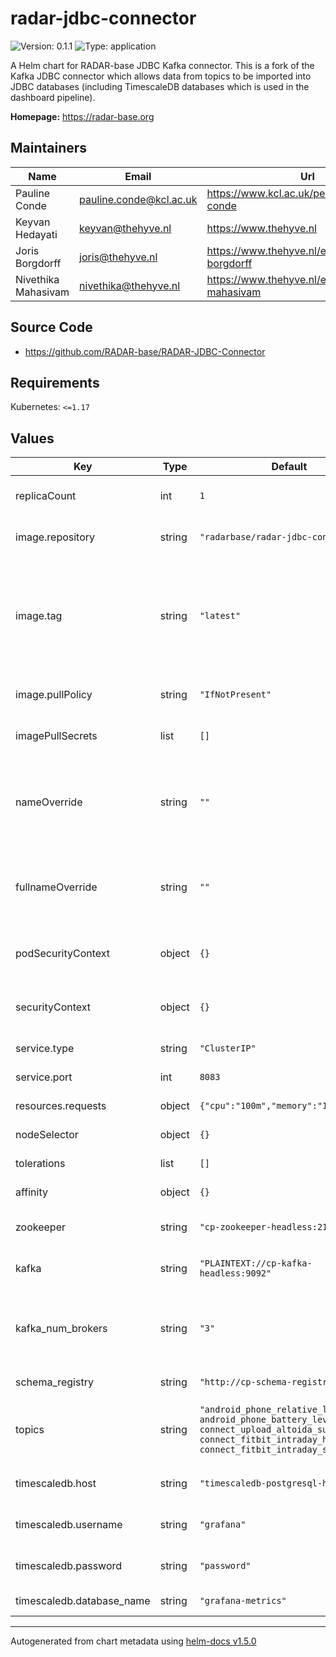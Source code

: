 # radar-jdbc-connector

![Version: 0.1.1](https://img.shields.io/badge/Version-0.1.1-informational?style=flat-square) ![Type: application](https://img.shields.io/badge/Type-application-informational?style=flat-square)

A Helm chart for RADAR-base JDBC Kafka connector. This is a fork of the Kafka JDBC connector which allows data from topics to be imported into JDBC databases (including TimescaleDB databases which is used in the dashboard pipeline).

**Homepage:** <https://radar-base.org>

## Maintainers

| Name | Email | Url |
| ---- | ------ | --- |
| Pauline Conde | pauline.conde@kcl.ac.uk | https://www.kcl.ac.uk/people/pauline-conde |
| Keyvan Hedayati | keyvan@thehyve.nl | https://www.thehyve.nl |
| Joris Borgdorff | joris@thehyve.nl | https://www.thehyve.nl/experts/joris-borgdorff |
| Nivethika Mahasivam | nivethika@thehyve.nl | https://www.thehyve.nl/experts/nivethika-mahasivam |

## Source Code

* <https://github.com/RADAR-base/RADAR-JDBC-Connector>

## Requirements

Kubernetes: `<=1.17`

## Values

| Key | Type | Default | Description |
|-----|------|---------|-------------|
| replicaCount | int | `1` | Number of radar-fitbit-connector replicas to deploy |
| image.repository | string | `"radarbase/radar-jdbc-connector"` | radar-jdbc-connector image repository |
| image.tag | string | `"latest"` | radar-jdbc-connector image tag (immutable tags are recommended) Overrides the image tag whose default is the chart appVersion. |
| image.pullPolicy | string | `"IfNotPresent"` | radar-jdbc-connector image pull policy |
| imagePullSecrets | list | `[]` | Docker registry secret names as an array |
| nameOverride | string | `""` | String to partially override radar-jdbc-connector.fullname template with a string (will prepend the release name) |
| fullnameOverride | string | `""` | String to fully override radar-jdbc-connector.fullname template with a string |
| podSecurityContext | object | `{}` | Configure radar-jdbc-connector pods' Security Context |
| securityContext | object | `{}` | Configure radar-jdbc-connector containers' Security Context |
| service.type | string | `"ClusterIP"` | Kubernetes Service type |
| service.port | int | `8083` | radar-jdbc-connector port |
| resources.requests | object | `{"cpu":"100m","memory":"1Gi"}` | CPU/Memory resource requests |
| nodeSelector | object | `{}` | Node labels for pod assignment |
| tolerations | list | `[]` | Toleration labels for pod assignment |
| affinity | object | `{}` | Affinity labels for pod assignment |
| zookeeper | string | `"cp-zookeeper-headless:2181"` | URI of Zookeeper instances of the cluster |
| kafka | string | `"PLAINTEXT://cp-kafka-headless:9092"` | URI of Kafka brokers of the cluster |
| kafka_num_brokers | string | `"3"` | Number of Kafka brokers. This is used to validate the cluster availability at connector init. |
| schema_registry | string | `"http://cp-schema-registry:8081"` | URL of the Kafka schema registry |
| topics | string | `"android_phone_relative_location, android_phone_battery_level, connect_upload_altoida_summary, connect_fitbit_intraday_heart_rate, connect_fitbit_intraday_steps"` | Comma-separated list of topics the connector will read from and ingest into the database |
| timescaledb.host | string | `"timescaledb-postgresql-headless"` | Host of the TimescaleDB database |
| timescaledb.username | string | `"grafana"` | TimescaleDB database username |
| timescaledb.password | string | `"password"` | TimescaleDB database password |
| timescaledb.database_name | string | `"grafana-metrics"` | TimescaleDB database name |

----------------------------------------------
Autogenerated from chart metadata using [helm-docs v1.5.0](https://github.com/norwoodj/helm-docs/releases/v1.5.0)

